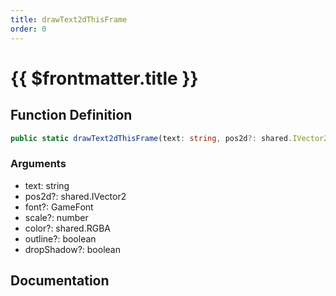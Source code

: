 ```yaml
---
title: drawText2dThisFrame
order: 0
---
```


# {{ $frontmatter.title }}

## Function Definition

```ts
public static drawText2dThisFrame(text: string, pos2d?: shared.IVector2, font?: GameFont, scale?: number, color?: shared.RGBA, outline?: boolean, dropShadow?: boolean): void;
```

### Arguments

* text: string
* pos2d?: shared.IVector2
* font?: GameFont
* scale?: number
* color?: shared.RGBA
* outline?: boolean
* dropShadow?: boolean

## Documentation

<!--@include: ./parts/drawText2dThisFrame.md-->
